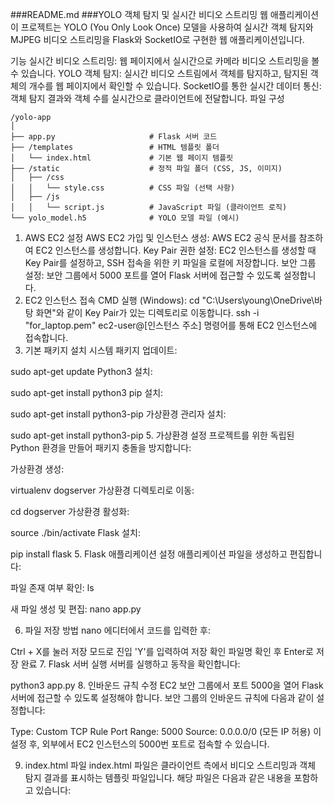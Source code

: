###README.md
###YOLO 객체 탐지 및 실시간 비디오 스트리밍 웹 애플리케이션
이 프로젝트는 YOLO (You Only Look Once) 모델을 사용하여 실시간 객체 탐지와 MJPEG 비디오 스트리밍을 Flask와 SocketIO로 구현한 웹 애플리케이션입니다.

기능
실시간 비디오 스트리밍: 웹 페이지에서 실시간으로 카메라 비디오 스트리밍을 볼 수 있습니다.
YOLO 객체 탐지: 실시간 비디오 스트림에서 객체를 탐지하고, 탐지된 객체의 개수를 웹 페이지에서 확인할 수 있습니다.
SocketIO를 통한 실시간 데이터 통신: 객체 탐지 결과와 객체 수를 실시간으로 클라이언트에 전달합니다.
파일 구성

```
/yolo-app
│
├── app.py                     # Flask 서버 코드
├── /templates                 # HTML 템플릿 폴더
│   └── index.html             # 기본 웹 페이지 템플릿
├── /static                    # 정적 파일 폴더 (CSS, JS, 이미지)
│   ├── /css
│   │   └── style.css          # CSS 파일 (선택 사항)
│   ├── /js
│   │   └── script.js          # JavaScript 파일 (클라이언트 로직)
└── yolo_model.h5              # YOLO 모델 파일 (예시)
```
1. AWS EC2 설정
AWS EC2 가입 및 인스턴스 생성: AWS EC2 공식 문서를 참조하여 EC2 인스턴스를 생성합니다.
Key Pair 권한 설정: EC2 인스턴스를 생성할 때 Key Pair를 설정하고, SSH 접속을 위한 키 파일을 로컬에 저장합니다.
보안 그룹 설정: 보안 그룹에서 5000 포트를 열어 Flask 서버에 접근할 수 있도록 설정합니다.
2. EC2 인스턴스 접속
CMD 실행 (Windows):
cd "C:\Users\young\OneDrive\바탕 화면\"와 같이 Key Pair가 있는 디렉토리로 이동합니다.
ssh -i "for_laptop.pem" ec2-user@[인스턴스 주소] 명령어를 통해 EC2 인스턴스에 접속합니다.
3. 기본 패키지 설치
시스템 패키지 업데이트:

sudo apt-get update
Python3 설치:

sudo apt-get install python3
pip 설치:

sudo apt-get install python3-pip
가상환경 관리자 설치:

sudo apt-get install python3-pip
5. 가상환경 설정
프로젝트를 위한 독립된 Python 환경을 만들어 패키지 충돌을 방지합니다:

가상환경 생성:

virtualenv dogserver
가상환경 디렉토리로 이동:

cd dogserver
가상환경 활성화:

source ./bin/activate
Flask 설치:

pip install flask
5. Flask 애플리케이션 설정
애플리케이션 파일을 생성하고 편집합니다:

파일 존재 여부 확인: ls

새 파일 생성 및 편집: nano app.py

6. 파일 저장 방법
nano 에디터에서 코드를 입력한 후:

Ctrl + X를 눌러 저장 모드로 진입
'Y'를 입력하여 저장 확인
파일명 확인 후 Enter로 저장 완료
7. Flask 서버 실행
서버를 실행하고 동작을 확인합니다:

python3 app.py
8. 인바운드 규칙 수정
EC2 보안 그룹에서 포트 5000을 열어 Flask 서버에 접근할 수 있도록 설정해야 합니다.
보안 그룹의 인바운드 규칙에 다음과 같이 설정합니다:

Type: Custom TCP Rule
Port Range: 5000
Source: 0.0.0.0/0 (모든 IP 허용)
이 설정 후, 외부에서 EC2 인스턴스의 5000번 포트로 접속할 수 있습니다.

9. index.html 파일
index.html 파일은 클라이언트 측에서 비디오 스트리밍과 객체 탐지 결과를 표시하는 템플릿 파일입니다. 해당 파일은 다음과 같은 내용을 포함하고 있습니다:

<!DOCTYPE html>
<html lang="en">
<head>
    <meta charset="UTF-8">
    <meta name="viewport" content="width=device-width, initial-scale=1.0">
    <title>Video Feed</title>
    <script src="https://cdnjs.cloudflare.com/ajax/libs/socket.io/4.0.1/socket.io.min.js"></script> <!-- SocketIO 라이브러리 추가 -->
    <script>
        // SocketIO 연결
        const socket = io();

        // 객체 개수 업데이트 함수
        socket.on('object_count', (data) => {
            document.getElementById('object_count').textContent = 'Objects detected: ' + data.object_count;
        });
    </script>
</head>
<body>
    <h1>Live Video Feed</h1>
    <img src="{{ url_for('video_feed') }}" width="100%" />
    <div>
        <h2 id="object_count">Objects detected: 0</h2> <!-- 객체 수를 표시할 부분 -->
    </div>
</body>
</html>
이 HTML 파일은 실시간으로 카메라 비디오 스트리밍을 표시하고, 객체가 탐지되면 탐지된 객체의 수를 화면에 업데이트합니다.
10. app.py (Flask 서버 코드)
Flask 애플리케이션 코드입니다. YOLO 모델을 사용하여 객체 탐지를 수행하고, MJPEG 스트리밍을 통해 클라이언트에 실시간 비디오를 제공합니다. 또한, SocketIO를 사용하여 객체 수를 클라이언트에 실시간으로 전송합니다.

import cv2
import numpy as np
from flask import Flask, render_template, Response, jsonify
from flask_socketio import SocketIO, emit
from ultralytics import YOLO
import base64

# Flask 앱 초기화
app = Flask(__name__)

# SocketIO 객체 생성 시 CORS 설정
socketio = SocketIO(app, cors_allowed_origins="*")

# YOLO 모델 로드
model = YOLO("yolo_model.h5")  # YOLO 모델 파일 로드

# 객체 수를 저장하는 변수
object_count = 0

# 카메라 스트리밍을 위한 함수 (실시간 스트리밍 및 모델 추론)
def gen():
    global object_count  # 객체 수를 전역 변수로 사용

    cap = cv2.VideoCapture(0)  # 카메라 연결

    if not cap.isOpened():  # 카메라 연결 확인
        print("카메라 열기 실패")
        return

    while True:
        success, frame = cap.read()
        if not success:
            print("프레임 확인 실패")
            break

        # YOLO 모델을 사용하여 추론
        results = model(frame)
        predictions = results[0].plot()

        # 객체 수 갱신
        object_count = len(results[0].boxes)

        # MJPEG 스트리밍을 위한 이미지 인코딩
        ret, jpeg = cv2.imencode('.jpg', predictions)
        if ret:
            frame_bytes = jpeg.tobytes()

            # Base64로 인코딩하여 클라이언트로 전송
            image_data = base64.b64encode(frame_bytes).decode('utf-8')

            # SocketIO를 통해 객체 탐지 결과와 이미지 전송
            socketio.emit('object_count', {'object_count': object_count})

            # MJPEG 스트리밍 형식으로 이미지 전송
            yield (b'--frame\r\n'
                   b'Content-Type: image/jpeg\r\n\r\n' + frame_bytes + b'\r\n\r\n')

    cap.release()

# 메인 페이지 렌더링
@app.route('/')
def index():
    return render_template('index.html')

# 카메라 스트리밍
@app.route('/video_feed')
def video_feed():
    return Response(gen(), mimetype='multipart/x-mixed-replace; boundary=frame')

# WebSocket 연결 시 처리
@socketio.on('connect')
def handle_connect():
    print("Client connected")
    emit('message', {'data': 'Connected to server'})

# 실행
if __name__ == '__main__':
    print("Starting the Flask app...")
    socketio.run(app, host='0.0.0.0', port=5000, debug=True)
11. ngrok을 통한 HTTPS 설정
웹 애플리케이션이 HTTP를 사용하게 되면, 모바일 장치에서 보안 문제로 인해 카메라를 사용할 수 없을 수 있습니다. 이를 해결하기 위해 ngrok을 사용하여 로컬 서버를 HTTPS로 포워딩할 수 있습니다.

설정 방법
ngrok 다운로드 및 설치: ngrok 다운로드 페이지에서 운영체제에 맞는 ngrok을 다운로드하여 설치합니다.

ngrok 실행: ngrok을 실행하여 로컬 Flask 서버를 HTTPS로 포워딩합니다. 터미널에서 다음 명령어를 입력합니다:

ngrok http 5000
ngrok URL 확인: ngrok이 실행되면, https://xxxxxx.ngrok.io와 같은 HTTPS URL이 생성됩니다. 이 URL을 통해 외부에서 안전하게 접속할 수 있습니다.

모바일에서 접속: 생성된 ngrok HTTPS URL을 모바일 브라우저에 입력하여 카메라와 객체 탐지를 테스트할 수 있습니다.

ngrok을 사용한 이유
HTTPS 보안: 모바일 브라우저에서 HTTP로 카메라를 사용할 수 없는 경우, HTTPS를 통해 보안을 강화하고 웹 애플리케이션을 안전하게 사용할 수 있습니다.
외부 접속: ngrok을 사용하면, 로컬 서버를 인터넷상에서 안전하게 외부와 연결할 수 있어, 외부 기기에서 서버에 접근할 수 있습니다.
